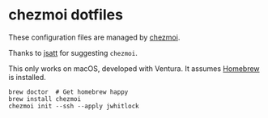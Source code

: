 # chezmoi dotfiles

These configuration files are managed by [chezmoi](https://www.chezmoi.io).

Thanks to [jsatt](https://github.com/jsatt/dotfiles) for suggesting `chezmoi`.

This only works on macOS, developed with Ventura. It assumes
[Homebrew](https://brew.sh) is installed.

```
brew doctor  # Get homebrew happy
brew install chezmoi
chezmoi init --ssh --apply jwhitlock
```
